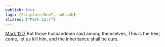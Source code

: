 ```yaml
---
publish: true
tags: [Scripture/NewT, noGraph]
aliases: ["Mark 12:7"]
---
```

[Mark 12:7](https://churchofjesuschrist.org/study/scriptures/nt/mark/12?lang=eng&id=p7#p7) But those husbandmen said among themselves, This is the heir; come, let us kill him, and the inheritance shall be ours.
